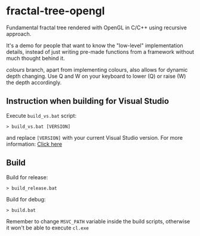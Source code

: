 # fractal-tree-opengl

Fundamental fractal tree rendered with OpenGL in C/C++ using recursive approach.

It's a demo for people that want to know the "low-level" implementation details, instead of just writing pre-made functions from a framework without much thought behind it.

*colours* branch, apart from implementing colours, also allows for dynamic depth changing. Use Q and W on your keyboard to lower (Q) or raise (W) the depth accordingly.

## Instruction when building for Visual Studio

Execute `build_vs.bat` script:

```console
> build_vs.bat [VERSION]
```

and replace `[VERSION]` with your current Visual Studio version.
For more information: [Click here](https://premake.github.io/docs/Using-Premake)

## Build

Build for release:

```console
> build_release.bat
```

Build for debug:

```console
> build.bat
```

Remember to change `MSVC_PATH` variable inside the build scripts, otherwise it won't be able to execute `cl.exe`